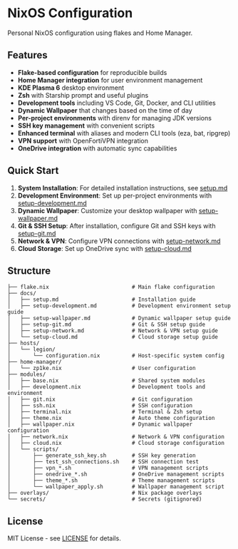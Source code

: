 # NixOS Configuration

Personal NixOS configuration using flakes and Home Manager.

## Features

- **Flake-based configuration** for reproducible builds
- **Home Manager integration** for user environment management
- **KDE Plasma 6** desktop environment
- **Zsh** with Starship prompt and useful plugins
- **Development tools** including VS Code, Git, Docker, and CLI utilities
- **Dynamic Wallpaper** that changes based on the time of day
- **Per-project environments** with direnv for managing JDK versions
- **SSH key management** with convenient scripts
- **Enhanced terminal** with aliases and modern CLI tools (eza, bat, ripgrep)
- **VPN support** with OpenFortiVPN integration
- **OneDrive integration** with automatic sync capabilities

## Quick Start

1. **System Installation**: For detailed installation instructions, see [setup.md](docs/setup.md)
2. **Development Environment**: Set up per-project environments with [setup-development.md](docs/setup-development.md)
3. **Dynamic Wallpaper**: Customize your desktop wallpaper with [setup-wallpaper.md](docs/setup-wallpaper.md)
4. **Git & SSH Setup**: After installation, configure Git and SSH keys with [setup-git.md](docs/setup-git.md)
5. **Network & VPN**: Configure VPN connections with [setup-network.md](docs/setup-network.md)
6. **Cloud Storage**: Set up OneDrive sync with [setup-cloud.md](docs/setup-cloud.md)

## Structure

```
├── flake.nix                          # Main flake configuration
├── docs/
│   ├── setup.md                       # Installation guide
│   ├── setup-development.md           # Development environment setup guide
│   ├── setup-wallpaper.md             # Dynamic wallpaper setup guide
│   ├── setup-git.md                   # Git & SSH setup guide
│   ├── setup-network.md               # Network & VPN setup guide
│   └── setup-cloud.md                 # Cloud storage setup guide
├── hosts/
│   └── legion/
│       └── configuration.nix          # Host-specific system config
├── home-manager/
│   └── zp1ke.nix                      # User configuration
├── modules/
│   ├── base.nix                       # Shared system modules
│   ├── development.nix                # Development tools and environment
│   ├── git.nix                        # Git configuration
│   ├── ssh.nix                        # SSH configuration
│   ├── terminal.nix                   # Terminal & Zsh setup
│   ├── theme.nix                      # Auto theme configuration
│   ├── wallpaper.nix                  # Dynamic wallpaper configuration
│   ├── network.nix                    # Network & VPN configuration
│   ├── cloud.nix                      # Cloud storage configuration
│   └── scripts/
│       ├── generate_ssh_key.sh        # SSH key generation
│       ├── test_ssh_connections.sh    # SSH connection test
│       ├── vpn_*.sh                   # VPN management scripts
│       ├── onedrive_*.sh              # OneDrive management scripts
│       ├── theme_*.sh                 # Theme management scripts
│       └── wallpaper_apply.sh         # Wallpaper management script
├── overlays/                          # Nix package overlays
└── secrets/                           # Secrets (gitignored)
```

## License

MIT License - see [LICENSE](LICENSE) for details.
